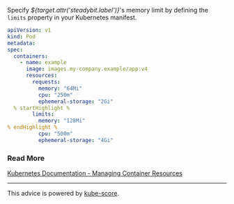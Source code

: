 Specify *${target.attr('steadybit.label')}*&apos;s memory limit by defining the `limits` property in your Kubernetes manifest.

```yaml
apiVersion: v1
kind: Pod
metadata:
spec:
  containers:
    - name: example
      image: images.my-company.example/app:v4
      resources:
        requests:
          memory: "64Mi"
          cpu: "250m"
          ephemeral-storage: "2Gi"
  % startHighlight %
        limits:
          memory: "128Mi"
% endHighlight %
          cpu: "500m"
          ephemeral-storage: "4Gi"
```

### Read More
[Kubernetes Documentation - Managing Container Resources](https://kubernetes.io/docs/concepts/configuration/manage-resources-containers/)

---
This advice is powered by [kube-score](https://kube-score.com/).
